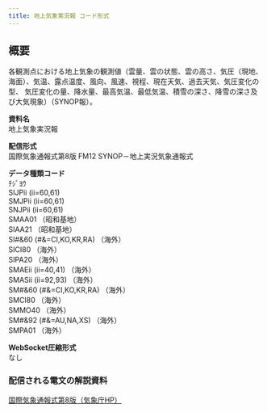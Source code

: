 ```yaml
---
title: 地上気象実況報 コード形式
---
```


## 概要
各観測点における地上気象の観測値（雲量、雲の状態、雲の高さ、気圧（現地、海面）、気温、露点温度、風向、風速、視程、現在天気、過去天気、気圧変化の型、
気圧変化の量、降水量、最高気温、最低気温、積雪の深さ、降雪の深さ及び大気現象）（SYNOP報）。

**資料名** <br/>
地上気象実況報
 
**配信形式** <br/>
国際気象通報式第8版 FM12 SYNOP－地上実況気象通報式

**データ種類コード** <br/>
ﾁｼﾞﾖｳ <br/>
SIJPii (ii=60,61) <br/>
SMJPii (ii=60,61) <br/>
SNJPii (ii=60,61) <br/>
SMAA01 （昭和基地）<br/>
SIAA21 （昭和基地）<br/>
SI#&60 (#&=CI,KO,KR,RA) （海外） <br/> 
SICI80 （海外） <br/> 
SIPA20 （海外） <br/> 
SMAEii (ii=40,41) （海外） <br/> 
SMASii (ii=92,93) （海外） <br/> 
SM#&60 (#&=CI,KO,KR,RA) （海外） <br/> 
SMCI80 （海外） <br/> 
SMMO40 （海外） <br/> 
SM#&92 (#&=AU,NA,XS) （海外） <br/> 
SMPA01 （海外）

**WebSocket圧縮形式** <br/>
なし

### 配信される電文の解説資料 
[国際気象通報式第8版（気象庁HP）](https://www.jma.go.jp/jma/kishou/books/tsuhoshiki/tsuhoshiki.html)
